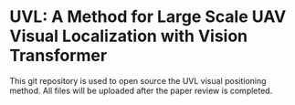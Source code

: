 # UVL: A Method for Large Scale UAV Visual Localization with Vision Transformer
This git repository is used to open source the UVL visual positioning method.
All files will be uploaded after the paper review is completed.
